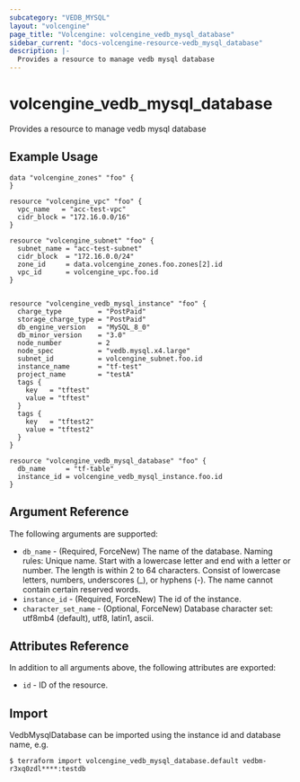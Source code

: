 ```yaml
---
subcategory: "VEDB_MYSQL"
layout: "volcengine"
page_title: "Volcengine: volcengine_vedb_mysql_database"
sidebar_current: "docs-volcengine-resource-vedb_mysql_database"
description: |-
  Provides a resource to manage vedb mysql database
---
```

# volcengine_vedb_mysql_database
Provides a resource to manage vedb mysql database
## Example Usage
```hcl
data "volcengine_zones" "foo" {
}

resource "volcengine_vpc" "foo" {
  vpc_name   = "acc-test-vpc"
  cidr_block = "172.16.0.0/16"
}

resource "volcengine_subnet" "foo" {
  subnet_name = "acc-test-subnet"
  cidr_block  = "172.16.0.0/24"
  zone_id     = data.volcengine_zones.foo.zones[2].id
  vpc_id      = volcengine_vpc.foo.id
}


resource "volcengine_vedb_mysql_instance" "foo" {
  charge_type         = "PostPaid"
  storage_charge_type = "PostPaid"
  db_engine_version   = "MySQL_8_0"
  db_minor_version    = "3.0"
  node_number         = 2
  node_spec           = "vedb.mysql.x4.large"
  subnet_id           = volcengine_subnet.foo.id
  instance_name       = "tf-test"
  project_name        = "testA"
  tags {
    key   = "tftest"
    value = "tftest"
  }
  tags {
    key   = "tftest2"
    value = "tftest2"
  }
}

resource "volcengine_vedb_mysql_database" "foo" {
  db_name     = "tf-table"
  instance_id = volcengine_vedb_mysql_instance.foo.id
}
```
## Argument Reference
The following arguments are supported:
* `db_name` - (Required, ForceNew) The name of the database. Naming rules:
 Unique name. Start with a lowercase letter and end with a letter or number. The length is within 2 to 64 characters.
 Consist of lowercase letters, numbers, underscores (_), or hyphens (-).
 The name cannot contain certain reserved words.
* `instance_id` - (Required, ForceNew) The id of the instance.
* `character_set_name` - (Optional, ForceNew) Database character set: utf8mb4 (default), utf8, latin1, ascii.

## Attributes Reference
In addition to all arguments above, the following attributes are exported:
* `id` - ID of the resource.



## Import
VedbMysqlDatabase can be imported using the instance id and database name, e.g.
```
$ terraform import volcengine_vedb_mysql_database.default vedbm-r3xq0zdl****:testdb

```

